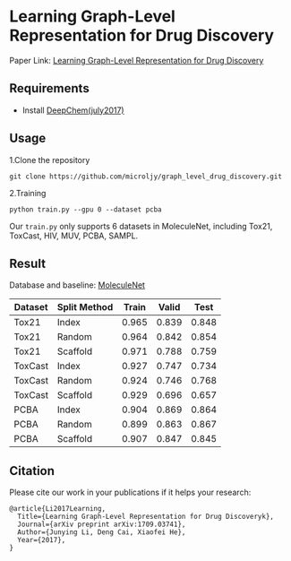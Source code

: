 # Learning Graph-Level Representation for Drug Discovery
Paper Link: [Learning Graph-Level Representation for Drug Discovery](https://arxiv.org/abs/1709.03741)


## Requirements
- Install [DeepChem(july2017)](https://github.com/deepchem/deepchem/tree/july2017)

## Usage
1.Clone the repository

	git clone https://github.com/microljy/graph_level_drug_discovery.git

2.Training 

	python train.py --gpu 0 --dataset pcba

Our ```train.py``` only supports 6 datasets in MoleculeNet, including Tox21, ToxCast, HIV, MUV, PCBA, SAMPL.
## Result
Database and baseline: [MoleculeNet](https://arxiv.org/abs/1703.00564)

|Dataset  |Split Method|Train|Valid|Test |
|---------|------------|-----|-----|-----|
|Tox21    |Index       |0.965|0.839|0.848|
|Tox21    |Random      |0.964|0.842|0.854|
|Tox21    |Scaffold    |0.971|0.788|0.759|
|ToxCast  |Index       |0.927|0.747|0.734|
|ToxCast  |Random      |0.924|0.746|0.768|
|ToxCast  |Scaffold    |0.929|0.696|0.657|
|PCBA     |Index       |0.904|0.869|0.864|
|PCBA     |Random      |0.899|0.863|0.867|
|PCBA     |Scaffold    |0.907|0.847|0.845|

## Citation
Please cite our work in your publications if it helps your research:

	@article{Li2017Learning,
	  Title={Learning Graph-Level Representation for Drug Discoveryk},
	  Journal={arXiv preprint arXiv:1709.03741},
	  Author={Junying Li, Deng Cai, Xiaofei He},
	  Year={2017},
	}
